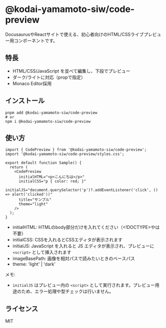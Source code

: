 # @kodai-yamamoto-siw/code-preview

DocusaurusやReactサイトで使える、初心者向けのHTML/CSSライブプレビュー用コンポーネントです。

## 特長
- HTML/CSS/JavaScript を並べて編集し、下段でプレビュー
- ダーク/ライトに対応（propで指定）
- Monaco Editor採用

## インストール
```
pnpm add @kodai-yamamoto-siw/code-preview
# or
npm i @kodai-yamamoto-siw/code-preview
```

## 使い方
```tsx
import { CodePreview } from '@kodai-yamamoto-siw/code-preview';
import '@kodai-yamamoto-siw/code-preview/styles.css';

export default function Sample() {
  return (
    <CodePreview 
      initialHTML="<p>こんにちは</p>"
      initialCSS="p { color: red; }"
      initialJS="document.querySelector('p')?.addEventListener('click', () => alert('clicked'))"
      title="サンプル"
      theme="light"
    />
  );
}
```

- initialHTML: HTMLのbody部分だけを入れてください（<!DOCTYPE>や<html>は不要）
- initialCSS: CSSを入れるとCSSエディタが表示されます
- initialJS: JavaScript を入れると JS エディタが表示され、プレビューに `<script>` として挿入されます
- imageBasePath: 画像を相対パスで読みたいときのベースパス
- theme: 'light' | 'dark'

メモ:
- `initialJS` はプレビュー内の `<script>` として実行されます。プレビュー用途のため、エラー処理や型チェックは行いません。

## ライセンス
MIT
